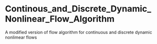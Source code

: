 # Continous_and_Discrete_Dynamic_Nonlinear_Flow_Algorithm
A modified version of flow algorithm for continuous and discrete dynamic nonlimear flows
